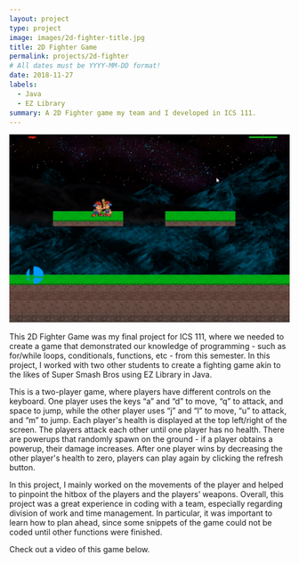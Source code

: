 ```yaml
---
layout: project
type: project
image: images/2d-fighter-title.jpg
title: 2D Fighter Game
permalink: projects/2d-fighter
# All dates must be YYYY-MM-DD format!
date: 2018-11-27
labels:
  - Java
  - EZ Library
summary: A 2D Fighter game my team and I developed in ICS 111.
---
```


<img class="ui medium right floated rounded image" src="../images/2d-fighter.png">

This 2D Fighter Game was my final project for ICS 111, where we needed to create a game that demonstrated our knowledge of programming - such as for/while loops, conditionals, functions, etc - from this semester. In this project, I worked with two other students to create a fighting game akin to the likes of Super Smash Bros using EZ Library in Java.

This is a two-player game, where players have different controls on the keyboard. One player uses the keys “a” and “d” to move, “q” to attack, and space to jump, while the other player uses “j” and “l” to move, “u” to attack, and “m” to jump. Each player's health is displayed at the top left/right of the screen. The players attack each other until one player has no health. There are powerups that randomly spawn on the ground - if a player obtains a powerup, their damage increases. After one player wins by decreasing the other player's health to zero, players can play again by clicking the refresh button.

In this project, I mainly worked on the movements of the player and helped to pinpoint the hitbox of the players and the players’ weapons. Overall, this project was a great experience in coding with a team, especially regarding division of work and time management. In particular, it was important to learn how to plan ahead, since some snippets of the game could not be coded until other functions were finished.

Check out a video of this game below.
<div class="ui embed" data-source="youtube" data-id="-w64P45hA1E" >
</div>
